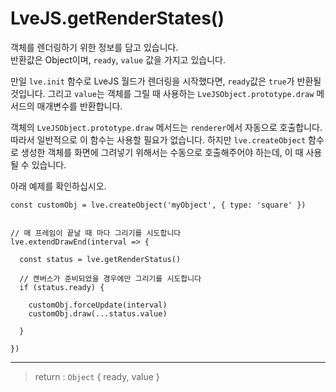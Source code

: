 # LveJS.getRenderStates()

객체를 렌더링하기 위한 정보를 담고 있습니다.  
반환값은 Object이며, `ready`, `value` 값을 가지고 있습니다.

만일 `lve.init` 함수로 LveJS 월드가 렌더링을 시작했다면, `ready`값은 `true`가 반환될 것입니다. 그리고 `value`는 객체를 그릴 때 사용하는 `LveJSObject.prototype.draw` 메서드의 매개변수를 반환합니다.

객체의 `LveJSObject.prototype.draw` 메서드는 `renderer`에서 자동으로 호출합니다. 따라서 일반적으로 이 함수는 사용할 필요가 없습니다. 하지만 `lve.createObject` 함수로 생성한 객체를 화면에 그려넣기 위해서는 수동으로 호출해주어야 하는데, 이 때 사용될 수 있습니다.

아래 예제를 확인하십시오.

```
const customObj = lve.createObject('myObject', { type: 'square' })


// 매 프레임이 끝날 때 마다 그리기를 시도합니다
lve.extendDrawEnd(interval => {

  const status = lve.getRenderStatus()

  // 캔버스가 준비되었을 경우에만 그리기를 시도합니다
  if (status.ready) {

    customObj.forceUpdate(interval)
    customObj.draw(...status.value)

  }

})
```

---

> return : `Object` { ready, value }